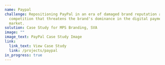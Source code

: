 ```yaml
---
name: Paypal
challenge: Repositioning PayPal in an era of damaged brand reputation and robust
  competition that threatens the brand's dominance in the digital payments
  market.
solution: Case Study for MPS Branding, SVA
image: ""
image_text: PayPal Case Study Image
link:
  link_text: View Case Study
  link: /projects/paypal
in_progress: true
---
```


